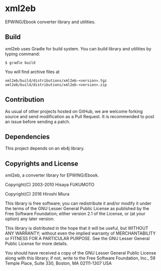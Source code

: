 # xml2eb
EPWING/Ebook converter library and utilities.


## Build

xml2eb uses Gradle for build system. You can build library and utilities
by typing command:

```
$ gradle build
```

You will find archive files at

```
xml2eb/build/distributions/xml2eb-<version>.tgz
xml2eb/build/distributions/xml2eb-<version>.zip
```

## Contribution

As usual of other projects hosted on GitHub, we are welcome
forking source and send modification as a Pull Request.
It is recommended to post an issue before sending a patch.


## Dependencies

This project depends on an eb4j library.

## Copyrights and License

xml2eb, a converter library for EPWING/Ebook.

Copyright(C) 2003-2010 Hisaya FUKUMOTO

Copyright(C) 2016 Hiroshi Miura

This library is free software; you can redistribute it and/or modify it under
the terms of the GNU Lesser General Public License as published by the Free
Software Foundation; either version 2.1 of the License, or (at your option) any
later version.

This library is distributed in the hope that it will be useful, but WITHOUT ANY
WARRANTY; without even the implied warranty of MERCHANTABILITY or FITNESS FOR A
PARTICULAR PURPOSE. See the GNU Lesser General Public License for more details.

You should have received a copy of the GNU Lesser General Public License along
with this library; if not, write to the Free Software Foundation, Inc.,
59 Temple Place, Suite 330, Boston, MA 02111-1307 USA
